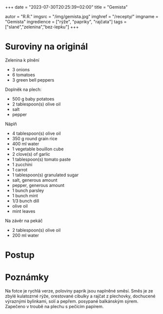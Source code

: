 +++
date = "2023-07-30T20:25:39+02:00"
title = "Gemista"

autor = "R.R."
imgsrc = "/img/gemista.jpg"
imghref = "/recepty/"
imgname = "Gemista"
ingredience = ["rýže", "papriky", "rajčata"]
tags = ["slané","zelenina","bez-lepku"]
+++

# Suroviny na originál
Zelenina k plnění
- 3 onions
- 6 tomatoes
- 3 green bell peppers

Doplněk na plech:
- 500 g baby potatoes
- 2 tablespoon(s) olive oil
- salt
- pepper
 
 Náplň
- 4 tablespoon(s) olive oil
- 350 g round grain rice
- 400 ml water
- 1 vegetable bouillon cube
- 2 clove(s) of garlic
- 1 tablespoon(s) tomato paste
- 1 zucchini
- 1 carrot
- 1 tablespoon(s) granulated sugar
- salt, generous amount
- pepper, generous amount
- 1 bunch parsley
- 1 bunch mint
- 1/3 bunch dill
- olive oil
- mint leaves

Na závěr na pekáč
- 2 tablespoon(s) olive oil
- 200 ml water






# Postup
<!--1.slice off the top of 3 onions.
Scoop out most of the inner layers leaving about 3-4 outer layers intact, creating a sturdy shell.
Place them in the baking dish with the baby potatoes.
Finely chop all of the inner layers you removed. Put them in a bowl and set aside until needed.
Slice off the bottom side of the tomatoes with a sharp knife, cutting about ½ - 1 mm from the edge. This way they can hold more of the filling.
Carefully scoop out the flesh, making sure you do not rip the outer shell.
Put the flesh in a separate bowl and set aside until needed.
Place the tomato shells in the baking dish stem side down, arranging them nicely in the dish.
Mash the tomato flesh in the bowl with your hands and set aside until needed.
Slice the tops off of the bell peppers, cutting about ½ - 1 mm under the stem and just a little off the bottom to help them stand better.
Remove any flesh and seeds and arrange them nicely in the baking dish among the rest of the vegetables and potatoes.

2. Filling
Place a pan over high heat and add 4 tablespoons olive oil.
Add your chopped onion and sauté.
Thinly slice the garlic, zucchini, and carrot, and add them to the pan. Sauté.
Add 1 tablespoon of granulated sugar. Mix and sauté until the vegetables caramelize nicely.
Add a generous amount of salt and freshly ground pepper, since you will be adding the rice also and it needs a good amount of seasoning.
Add the rice and sauté for 3-4 minutes, until it turns light golden.
Sautéing the rice “seals” it, so it doesn’t let it get mushy when cooking.
Add the tomato paste and sauté.
Add 400 ml of water along with the bouillon cube. Let it simmer for 5 minutes.
Stir, remove from heat, and add the reserved tomato flesh. The rest of the cooking will take place in the oven.
Finely chop the parsley, dill, and mint leaves and add them to the pan. Stir.
Drizzle the vegetables in the pan with a generous amount of olive oil, both inside and out, and season with salt and pepper.

3. To assemble
Use a spoon to help you add the filling to the vegetables. Fill them ¾ of the way because the rice will expand while cooking.
Add any of the leftover filling over the potatoes to add even more flavor.
Add the 200 ml of water to the pan and drizzle with olive oil.
Cover with aluminum foil and bake for 60 minutes.
Remove foil and bake for another 10-20 minutes, until most of the liquid has evaporated and the stuffed vegetables are cooked and golden.
To serve, drizzle with some extra virgin olive oil, add a few mint leaves and enjoy!
-->

# Poznámky
Na fotce je rychlá verze, poloviny paprik jsou naplněné směsí. Směs je ze zbylé kulatozrné rýže, orestované cibulky a rajčat z plechovky, dochucené výraznými bylinkami, solí a pepřem.
posypané balkánským sýrem. Zapečeno v troubě na plechu s pečícím papírem.

<!--
https://akispetretzikis.com/en/recipe/608/gemista
-->

